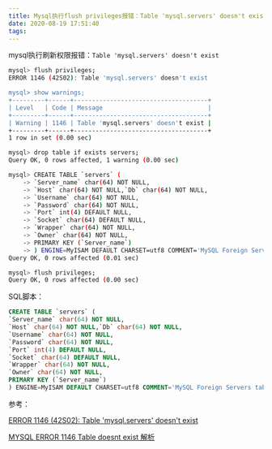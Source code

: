 ```yaml
---
title: Mysql执行flush privileges报错：Table 'mysql.servers' doesn't exist
date: 2020-08-19 17:51:40
tags:
---
```


mysql执行刷新权限报错：`Table 'mysql.servers' doesn't exist`

```sh
mysql> flush privileges;
ERROR 1146 (42S02): Table 'mysql.servers' doesn't exist

mysql> show warnings;
+---------+------+-------------------------------------+
| Level   | Code | Message                             |
+---------+------+-------------------------------------+
| Warning | 1146 | Table 'mysql.servers' doesn't exist |
+---------+------+-------------------------------------+
1 row in set (0.00 sec)

mysql> drop table if exists servers;
Query OK, 0 rows affected, 1 warning (0.00 sec)

mysql> CREATE TABLE `servers` (
    -> `Server_name` char(64) NOT NULL,
    -> `Host` char(64) NOT NULL,`Db` char(64) NOT NULL,
    -> `Username` char(64) NOT NULL,
    -> `Password` char(64) NOT NULL,
    -> `Port` int(4) DEFAULT NULL,
    -> `Socket` char(64) DEFAULT NULL,
    -> `Wrapper` char(64) NOT NULL,
    -> `Owner` char(64) NOT NULL,
    -> PRIMARY KEY (`Server_name`)
    -> ) ENGINE=MyISAM DEFAULT CHARSET=utf8 COMMENT='MySQL Foreign Servers table';
Query OK, 0 rows affected (0.01 sec)

mysql> flush privileges;
Query OK, 0 rows affected (0.00 sec)
```

SQL脚本：

```sql
CREATE TABLE `servers` (
`Server_name` char(64) NOT NULL,
`Host` char(64) NOT NULL,`Db` char(64) NOT NULL,
`Username` char(64) NOT NULL,
`Password` char(64) NOT NULL,
`Port` int(4) DEFAULT NULL,
`Socket` char(64) DEFAULT NULL,
`Wrapper` char(64) NOT NULL,
`Owner` char(64) NOT NULL,
PRIMARY KEY (`Server_name`)
) ENGINE=MyISAM DEFAULT CHARSET=utf8 COMMENT='MySQL Foreign Servers table';
```

参考：

[ERROR 1146 (42S02): Table 'mysql.servers' doesn't exist](https://www.cnblogs.com/ghjbk/p/13495761.html)

[MYSQL ERROR 1146 Table doesnt exist 解析](https://www.jianshu.com/p/8af0b92e4fc8)